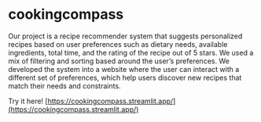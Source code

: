 # cookingcompass

Our project is a recipe recommender system that suggests personalized recipes based on user preferences such as dietary needs, available ingredients, total time, and the rating of the recipe out of 5 stars. We used a mix of filtering and sorting based around the user’s preferences. We developed the system into a website where the user can interact with a different set of preferences, which help users discover new recipes that match their needs and constraints.

Try it here! [https://cookingcompass.streamlit.app/](https://cookingcompass.streamlit.app/)
